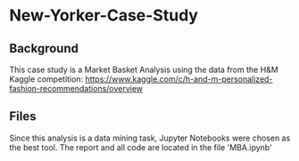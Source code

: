 # New-Yorker-Case-Study

## Background
This case study is a Market Basket Analysis using the data from the H&M Kaggle competition:
https://www.kaggle.com/c/h-and-m-personalized-fashion-recommendations/overview

## Files
Since this analysis is a data mining task, Jupyter Notebooks were chosen as the best tool.
The report and all code are located in the file 'MBA.ipynb'
